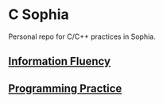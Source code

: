 # C Sophia
Personal repo for C/C++ practices in Sophia.

## [Information Fluency](information-fluency/)

## [Programming Practice](programming-practice/)
